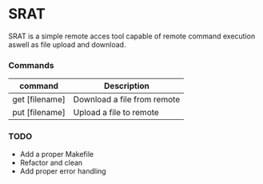 # SRAT
SRAT is a simple remote acces tool capable of remote command execution aswell as file upload and download.


### Commands
| command              | Description                           |
| -----------          | -----------                           |
| get [filename]       | Download a file from remote           |
| put [filename]       | Upload a file to remote               |


### TODO
- Add a proper Makefile
- Refactor and clean
- Add proper error handling